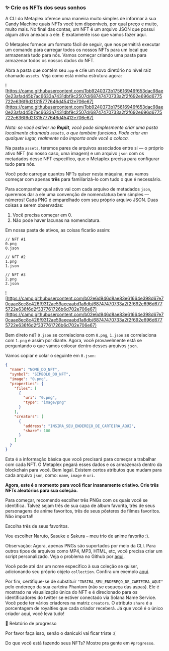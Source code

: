 ### ✨ Crie os NFTs dos seus sonhos

A CLI do Metaplex oferece uma maneira muito simples de informar à sua Candy Machine quais NFTs você tem disponíveis, por qual preço e muito, muito mais. No final das contas, um NFT é um arquivo JSON que possui algum ativo anexado a ele. É exatamente isso que vamos fazer aqui.

O Metaplex fornece um formato fácil de seguir, que nos permitirá executar um comando para carregar todos os nossos NFTs para um local que armazenará tudo para nós. Vamos começar criando uma pasta para armazenar todos os nossos dados do NFT.

Abra a pasta que contém seu `app` e crie um novo diretório no nível raiz chamado `assets`. Veja como está minha estrutura agora:

![https://camo.githubusercontent.com/1bb9240373b175616946f653dac98ae0e23afad45b7ac6633a7431dbf9c2507d/68747470733a2f2f692e696d6775722e636f6d2f315777646d45412e706e67](https://camo.githubusercontent.com/1bb9240373b175616946f653dac98ae0e23afad45b7ac6633a7431dbf9c2507d/68747470733a2f2f692e696d6775722e636f6d2f315777646d45412e706e67)

_Nota: se você estiver no **Replit**, você pode simplesmente criar uma pasta localmente chamada `assets`, o que também funciona. Pode criar em qualquer lugar, realmente não importa onde você a coloca._

Na pasta `assets`, teremos pares de arquivos associados entre si — o próprio ativo NFT (no nosso caso, uma imagem) e um arquivo `json` com os metadados desse NFT específico, que o Metaplex precisa para configurar tudo para nós.

Você pode carregar quantos NFTs quiser nesta máquina, mas vamos começar com apenas **três** para familiarizá-lo com tudo o que é necessário.

Para acompanhar qual ativo vai com cada arquivo de metadados `json`, queremos dar a ele uma convenção de nomenclatura bem simples — números! Cada PNG é emparelhado com seu próprio arquivo JSON. Duas coisas a serem observadas:



1. Você precisa começar em 0.
2. Não pode haver lacunas na nomenclatura.

Em nossa pasta de ativos, as coisas ficarão assim:


```
// NFT #1
0.png
0.json

// NFT #2
1.png
1.json

// NFT #3
2.png
2.json
```


![https://camo.githubusercontent.com/b02e6d946d8ae83e61664e398d67e70caae8ec8c426f9312ae59aeeaabd1a8db/68747470733a2f2f692e696d6775722e636f6d2f337761726b6d702e706e67](https://camo.githubusercontent.com/b02e6d946d8ae83e61664e398d67e70caae8ec8c426f9312ae59aeeaabd1a8db/68747470733a2f2f692e696d6775722e636f6d2f337761726b6d702e706e67)

Bem direto né? `0.json` se correlaciona com `0.png`, `1.json` se correlaciona com `1.png` e assim por diante. Agora, você provavelmente está se perguntando o que vamos colocar dentro desses arquivos `json`.

Vamos copiar e colar o seguinte em `0.json`:


```json
{
  "name": "NOME_DO_NFT",
  "symbol": "SIMBOLO_DO_NFT",
  "image": "0.png",
  "properties": {
    "files": [
      {
        "uri": "0.png",
        "type": "image/png"
      }
    ],
    "creators": [
      {
        "address": "INSIRA_SEU_ENDEREÇO_DE_CARTEIRA_AQUI",
        "share": 100
      }
    ]
  }
}
```


Esta é a informação básica que você precisará para começar a trabalhar com cada NFT. O Metaplex pegará esses dados e os armazenará dentro da blockchain para você. Bem legal. Existem certos atributos que mudam para cada arquivo `json`, como: `name`, `image` e `uri`. 

**Agora, este é o momento para você ficar insanamente criativo. Crie três NFTs aleatórios para sua coleção.**

Para começar, recomendo escolher três PNGs com os quais você se identifica. Talvez sejam três de sua capa de álbum favorita, três de seus personagens de anime favoritos, três de seus pôsteres de filmes favoritos. Não importa!!

Escolha três de seus favoritos.

Vou escolher Naruto, Sasuke e Sakura – meu trio de anime favorito :).

Observação: Agora, apenas PNGs são suportados por meio da CLI. Para outros tipos de arquivos como MP4, MP3, HTML, etc, você precisa criar um script personalizado. Veja o problema no Github por [aqui](https://github.com/metaplex-foundation/metaplex/issues/511).

Você pode até dar um nome específico à sua coleção se quiser, adicionando seu próprio objeto `collection`. Confira um exemplo [aqui](https://docs.metaplex.com/candy-machine-v2/preparing-assets#-image-0png).

Por fim, certifique-se de substituir `"INSIRA_SEU_ENDEREÇO_DE_CARTEIRA_AQUI"` pelo endereço da sua carteira Phantom (não se esqueça das aspas). Ele é mostrado na visualização única do NFT e é direcionado para os identificadores do twitter se estiver conectado via Solana Name Service. Você pode ter vários criadores na matriz `creators`. O atributo `share` é a porcentagem de royalties que cada criador receberá. Já que você é o único criador aqui, você leva tudo!

🚨 Relatório de progresso

Por favor faça isso, senão o danicuki vai ficar triste :(

Do que você está fazendo seus NFTs? Mostre pra gente em `#progresso`.
